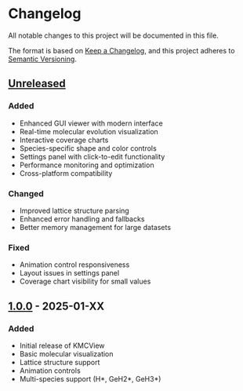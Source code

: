 # Changelog

All notable changes to this project will be documented in this file.

The format is based on [Keep a Changelog](https://keepachangelog.com/en/1.0.0/),
and this project adheres to [Semantic Versioning](https://semver.org/spec/v2.0.0.html).

## [Unreleased]

### Added
- Enhanced GUI viewer with modern interface
- Real-time molecular evolution visualization
- Interactive coverage charts
- Species-specific shape and color controls
- Settings panel with click-to-edit functionality
- Performance monitoring and optimization
- Cross-platform compatibility

### Changed
- Improved lattice structure parsing
- Enhanced error handling and fallbacks
- Better memory management for large datasets

### Fixed
- Animation control responsiveness
- Layout issues in settings panel
- Coverage chart visibility for small values

## [1.0.0] - 2025-01-XX

### Added
- Initial release of KMCView
- Basic molecular visualization
- Lattice structure support
- Animation controls
- Multi-species support (H*, GeH2*, GeH3*)

[Unreleased]: https://github.com/shahabafshar/kmcview/compare/v1.0.0...HEAD
[1.0.0]: https://github.com/shahabafshar/kmcview/releases/tag/v1.0.0 